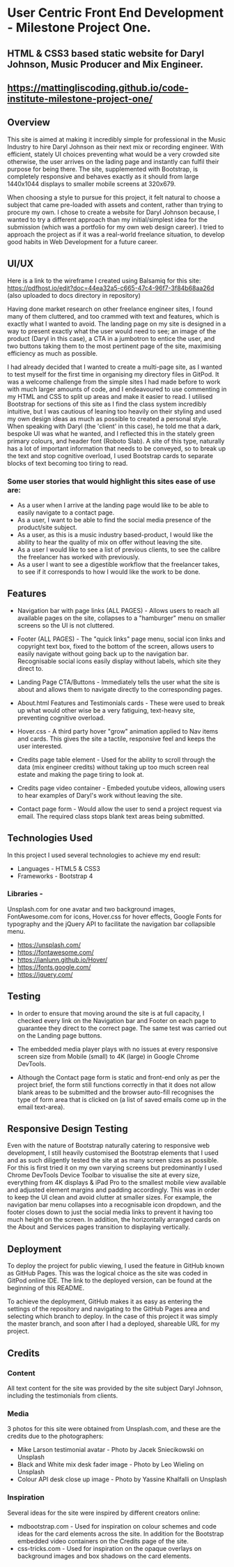 # User Centric Front End Development - Milestone Project One.

## HTML & CSS3 based static website for Daryl Johnson, Music Producer and Mix Engineer. 

## https://mattingliscoding.github.io/code-institute-milestone-project-one/


## Overview 

This site is aimed at making it incredibly simple for professional in the Music Industry to hire Daryl Johnson as their next mix or recording engineer. With efficient, stately UI choices preventing what would be a very crowded site otherwise, the user arrives on the lading page and instantly can fulfil their purpose for being there. The site, supplemented with Bootstrap, is completely responsive and behaves exactly as it should from large 1440x1044 displays to smaller mobile screens at 320x679.

When choosing a style to pursue for this project, it felt natural to choose a subject that came pre-loaded with assets and content, rather than trying to procure my own. I chose to create a website for Daryl Johnson because, I wanted to try a different approach than my initial/simplest idea for the submission (which was a portfolio for my own web design career). I tried to approach the project as if it was a real-world freelance situation, to develop good habits in Web Development for a future career.

## UI/UX

Here is a link to the wireframe I created using Balsamiq for this site: https://pdfhost.io/edit?doc=44ea32a5-c665-47c4-96f7-3f84b68aa26d (also uploaded to docs directory in repository)

Having done market research on other freelance engineer sites, I found many of them cluttered, and too crammed with text and features, which is exactly what I wanted to avoid. The landing page on my site is designed in a way to present exactly what the user would need to see; an image of the product (Daryl in this case), a CTA in a jumbotron to entice the user, and two buttons taking them to the most pertinent page of the site, maximising efficiency as much as possible. 

I had already decided that I wanted to create a multi-page site, as I wanted to test myself for the first time in organising my directory files in GitPod. It was a welcome challenge from the simple sites I had made before to work with much larger amounts of code, and I endeavoured to use commenting in my HTML and CSS to split up areas and make it easier to read. I utilised Bootstrap for sections of this site as I find the class system incredibly intuitive, but I was cautious of leaning too heavily on their styling and used my own design ideas as much as possible to created a personal style. When speaking with Daryl (the 'client' in this case), he told me that a dark, bespoke UI was what he wanted, and I reflected this in the stately green primary colours, and header font (Roboto Slab). A site of this type, naturally has a lot of important information that needs to be conveyed, so to break up the text and stop cognitive overload, I used Bootstrap cards to separate blocks of text becoming too tiring to read. 

### Some user stories that would highlight this sites ease of use are: 

* As a user when I arrive at the landing page would like to be able to easily navigate to a contact page.
* As a user, I want to be able to find the social media presence of the product/site subject.
* As a user, as this is a music industry based-product, I would like the ability to hear the quality of mix on offer without leaving the site.
* As a user I would like to see a list of previous clients, to see the calibre the freelancer has worked with previously.
* As a user I want to see a digestible workflow that the freelancer takes, to see if it corresponds to how I would like the work to be done.

## Features
* Navigation bar with page links (ALL PAGES) - Allows users to reach all available pages on the site, collapses to a "hamburger" menu on smaller screens so the UI is not cluttered.
* Footer (ALL PAGES) - The "quick links" page menu, social icon links and copyright text box, fixed to the bottom of the screen, allows users to easily navigate without going back up to the navigation bar. Recognisable social icons easily display without labels, which site they direct to. 

* Landing Page CTA/Buttons - Immediately tells the user what the site is about and allows them to navigate directly to the corresponding pages.
* About.html Features and Testimonials cards - These were used to break up what would other wise be a very fatiguing, text-heavy site, preventing cognitive overload.
* Hover.css - A third party hover "grow" animation applied to Nav items and cards. This gives the site a tactile, responsive feel and keeps the user interested. 
* Credits page table element - Used for the ability to scroll through the data (mix engineer credits) without taking up too much screen real estate and making the page tiring to look at. 
* Credits page video container - Embeded youtube videos, allowing users to hear examples of Daryl's work without leaving the site.
* Contact page form - Would allow the user to send a project request via email. The required class stops blank text areas being submitted.

## Technologies Used

In this project I used several technologies to achieve my end result:
* Languages - HTML5 & CSS3
* Frameworks - Bootstrap 4

### Libraries -

Unsplash.com for one avatar and two background images, FontAwesome.com for icons, Hover.css for hover effects, Google Fonts for typography and the jQuery API to facilitate the navigation bar collapsible menu.
* https://unsplash.com/
* https://fontawesome.com/
* https://ianlunn.github.io/Hover/
* https://fonts.google.com/
* https://jquery.com/

## Testing 

* In order to ensure that moving around the site is at full capacity, I checked every link on the Navigation bar and Footer on each page to guarantee they direct to the correct page. The same test was carried out on the Landing page buttons. 

* The embedded media player plays with no issues at every responsive screen size from Mobile (small) to 4K (large) in Google Chrome DevTools. 

* Although the Contact page form is static and front-end only as per the project brief, the form still functions correctly in that it does not allow blank areas to be submitted and the browser auto-fill recognises the type of form area that is clicked on (a list of saved emails come up in the email text-area).

## Responsive Design Testing

Even with the nature of Bootstrap naturally catering to responsive web development, I still heavily customised the Bootstrap elements that I used and as such diligently tested the site at as many screen sizes as possible. For this is first tried it on my own varying screens but predominantly I used Chrome DevTools Device Toolbar to visualise the site at every size, everything from 4K displays & iPad Pro to the smallest mobile view available and adjusted element margins and padding accordingly. This was in order to keep the UI clean and avoid clutter at smaller sizes. For example, the navigation bar menu collapses into a recognisable icon dropdown, and the footer closes down to just the social media links to prevent it having too much height on the screen. In addition, the horizontally arranged cards on the About and Services pages transition to displaying vertically. 

## Deployment

To deploy the project for public viewing, I used the feature in GitHub known as GitHub Pages. This was the logical choice as the site was coded in GitPod online IDE. The link to the deployed version, can be found at the beginning of this README. 

To achieve the deployment, GitHub makes it as easy as entering the settings of the repository and navigating to the GitHub Pages area and selecting which branch to deploy. In the case of this project it was simply the master branch, and soon after I had a deployed, shareable URL for my project. 

## Credits

### Content 

All text content for the site was provided by the site subject Daryl Johnson, including the testimonials from clients.

### Media 
3 photos for this site were obtained from Unsplash.com, and these are the credits due to the photographers: 
* Mike Larson testimonial avatar - Photo by Jacek Sniecikowski on Unsplash
* Black and White mix desk fader image - Photo by Leo Wieling on Unsplash
* Colour API desk close up image - Photo by Yassine Khalfalli on Unsplash

### Inspiration
Several ideas for the site were inspired by different creators online: 
* mdbootstrap.com - Used for inspiration on colour schemes and code ideas for the card elements across the site. In addition for the Bootstrap embedded video containers on the Credits page of the site. 
* css-tricks.com - Used for inspiration on the opaque overlays on background images and box shadows on the card elements. 

